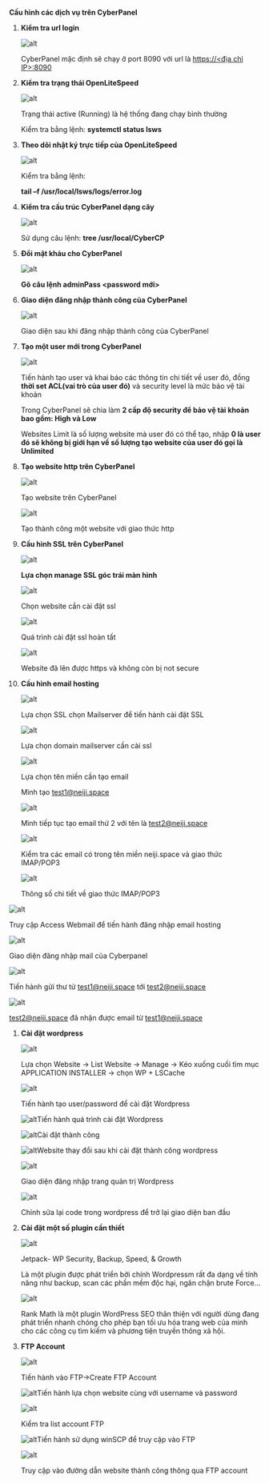 ﻿**Cấu hình các dịch vụ trên CyberPanel**

1. **Kiểm tra url login**

   ![alt](https://github.com/Kun2003/Vietnix/blob/main/Tuần%202/CyberPanel/hinh%20anh/Aspose.Words.29c24d6c-bdbe-4cdb-ad25-6786e8da7486.001.png)

   CyberPanel mặc định sẽ chạy ở port 8090 với url là [https://<địa chỉ IP>:8090](https://14.225.206.83:8090)

1. **Kiểm tra trạng thái OpenLiteSpeed**

   ![alt](https://github.com/Kun2003/Vietnix/blob/main/Tuần%202/CyberPanel/hinh%20anh/Aspose.Words.29c24d6c-bdbe-4cdb-ad25-6786e8da7486.002.png)

   Trạng thái active (Running) là hệ thống đang chạy bình thường

   Kiểm tra bằng lệnh: **systemctl status lsws**





1. **Theo dõi nhật ký trực tiếp của OpenLiteSpeed**

   ![alt](https://github.com/Kun2003/Vietnix/blob/main/Tuần%202/CyberPanel/hinh%20anh/Aspose.Words.29c24d6c-bdbe-4cdb-ad25-6786e8da7486.003.png)

   Kiểm tra bằng lệnh: 

   **tail –f /usr/local/lsws/logs/error.log**

1. **Kiểm tra cấu trúc CyberPanel dạng cây**

   ![alt](https://github.com/Kun2003/Vietnix/blob/main/Tuần%202/CyberPanel/hinh%20anh/Aspose.Words.29c24d6c-bdbe-4cdb-ad25-6786e8da7486.004.png)

   Sử dụng câu lệnh: **tree /usr/local/CyberCP**

1. **Đổi mật khảu cho CyberPanel**

   ![alt](https://github.com/Kun2003/Vietnix/blob/main/Tuần%202/CyberPanel/hinh%20anh/Aspose.Words.29c24d6c-bdbe-4cdb-ad25-6786e8da7486.005.png)

   **Gõ câu lệnh adminPass <password mới>**

1. **Giao diện đăng nhập thành công của CyberPanel**

   ![alt](https://github.com/Kun2003/Vietnix/blob/main/Tuần%202/CyberPanel/hinh%20anh/Aspose.Words.29c24d6c-bdbe-4cdb-ad25-6786e8da7486.006.png)

   Giao diện sau khi đăng nhập thành công của CyberPanel














1. **Tạo một user mới trong CyberPanel**

   ![alt](https://github.com/Kun2003/Vietnix/blob/main/Tuần%202/CyberPanel/hinh%20anh/Aspose.Words.29c24d6c-bdbe-4cdb-ad25-6786e8da7486.007.png)

   Tiến hành tạo user và khai báo các thông tin chi tiết về user đó, đồng **thời set ACL(vai trò của user đó)** và security level là mức bảo vệ tài khoản

   Trong CyberPanel sẽ chia làm **2 cấp độ security để bảo vệ tài khoản bao gồm: High và Low**

   Websites Limit là số lượng website mà user đó có thể tạo, nhập **0 là user đó sẽ không bị giới hạn về số lượng tạo website của user đó gọi là Unlimited**





1. **Tạo website http trên CyberPanel**

   ![alt](https://github.com/Kun2003/Vietnix/blob/main/Tuần%202/CyberPanel/hinh%20anh/Aspose.Words.29c24d6c-bdbe-4cdb-ad25-6786e8da7486.008.png)

   Tạo website trên CyberPanel

   ![alt](https://github.com/Kun2003/Vietnix/blob/main/Tuần%202/CyberPanel/hinh%20anh/Aspose.Words.29c24d6c-bdbe-4cdb-ad25-6786e8da7486.009.png)

   Tạo thành công một website với giao thức http







1. **Cấu hình SSL trên CyberPanel**

   ![alt](https://github.com/Kun2003/Vietnix/blob/main/Tuần%202/CyberPanel/hinh%20anh/Aspose.Words.29c24d6c-bdbe-4cdb-ad25-6786e8da7486.010.png)

   **Lựa chọn manage SSL góc trái màn hình**

   ![alt](https://github.com/Kun2003/Vietnix/blob/main/Tuần%202/CyberPanel/hinh%20anh/Aspose.Words.29c24d6c-bdbe-4cdb-ad25-6786e8da7486.011.png)

   Chọn website cần cài đặt ssl

   ![alt](https://github.com/Kun2003/Vietnix/blob/main/Tuần%202/CyberPanel/hinh%20anh/Aspose.Words.29c24d6c-bdbe-4cdb-ad25-6786e8da7486.012.png)

   Quá trình cài đặt ssl hoàn tất

   ![alt](https://github.com/Kun2003/Vietnix/blob/main/Tuần%202/CyberPanel/hinh%20anh/Aspose.Words.29c24d6c-bdbe-4cdb-ad25-6786e8da7486.013.png)

   Website đã lên được https và không còn bị not secure











1. **Cấu hình email hosting**

   ![alt](https://github.com/Kun2003/Vietnix/blob/main/Tuần%202/CyberPanel/hinh%20anh/Aspose.Words.29c24d6c-bdbe-4cdb-ad25-6786e8da7486.014.png)

   Lựa chọn SSL chọn Mailserver để tiến hành cài đặt SSL

   ![alt](https://github.com/Kun2003/Vietnix/blob/main/Tuần%202/CyberPanel/hinh%20anh/Aspose.Words.29c24d6c-bdbe-4cdb-ad25-6786e8da7486.015.png)

   Lựa chọn domain mailserver cần cài ssl 


   ![alt](https://github.com/Kun2003/Vietnix/blob/main/Tuần%202/CyberPanel/hinh%20anh/Aspose.Words.29c24d6c-bdbe-4cdb-ad25-6786e8da7486.016.png)

   Lựa chọn tên miền cần tạo email

   Mình tạo <test1@neiji.space> 

   ![alt](https://github.com/Kun2003/Vietnix/blob/main/Tuần%202/CyberPanel/hinh%20anh/Aspose.Words.29c24d6c-bdbe-4cdb-ad25-6786e8da7486.017.png)

   Mình tiếp tục tạo email thứ 2 với tên là <test2@neiji.space> 

   ![alt](https://github.com/Kun2003/Vietnix/blob/main/Tuần%202/CyberPanel/hinh%20anh/Aspose.Words.29c24d6c-bdbe-4cdb-ad25-6786e8da7486.018.png)

   Kiểm tra các email có trong tên miền neiji.space và giao thức IMAP/POP3 

   ![alt](https://github.com/Kun2003/Vietnix/blob/main/Tuần%202/CyberPanel/hinh%20anh/Aspose.Words.29c24d6c-bdbe-4cdb-ad25-6786e8da7486.019.png)

   Thông số chi tiết về giao thức IMAP/POP3


![alt](https://github.com/Kun2003/Vietnix/blob/main/Tuần%202/CyberPanel/hinh%20anh/Aspose.Words.29c24d6c-bdbe-4cdb-ad25-6786e8da7486.020.png)

Truy cập Access Webmail để tiến hành đăng nhập email hosting

![alt](https://github.com/Kun2003/Vietnix/blob/main/Tuần%202/CyberPanel/hinh%20anh/Aspose.Words.29c24d6c-bdbe-4cdb-ad25-6786e8da7486.021.png)

Giao diện đăng nhập mail của Cyberpanel

![alt](https://github.com/Kun2003/Vietnix/blob/main/Tuần%202/CyberPanel/hinh%20anh/Aspose.Words.29c24d6c-bdbe-4cdb-ad25-6786e8da7486.022.png)

Tiến hành gửi thư từ <test1@neiji.space> tới <test2@neiji.space> 

![alt](https://github.com/Kun2003/Vietnix/blob/main/Tuần%202/CyberPanel/hinh%20anh/Aspose.Words.29c24d6c-bdbe-4cdb-ad25-6786e8da7486.023.png)

<test2@neiji.space> đã nhận được email từ <test1@neiji.space> 

1. **Cài đặt wordpress** 

   ![alt](https://github.com/Kun2003/Vietnix/blob/main/Tuần%202/CyberPanel/hinh%20anh/Aspose.Words.29c24d6c-bdbe-4cdb-ad25-6786e8da7486.024.png)

   Lựa chọn Website -> List Website -> Manage -> Kéo xuống cuối tìm mục APPLICATION INSTALLER -> chọn WP + LSCache

   ![alt](https://github.com/Kun2003/Vietnix/blob/main/Tuần%202/CyberPanel/hinh%20anh/Aspose.Words.29c24d6c-bdbe-4cdb-ad25-6786e8da7486.025.png)

   Tiến hành tạo user/password để cài đặt Wordpress

   ![alt](https://github.com/Kun2003/Vietnix/blob/main/Tuần%202/CyberPanel/hinh%20anh/Aspose.Words.29c24d6c-bdbe-4cdb-ad25-6786e8da7486.026.png)Tiến hành quá trình cài đặt Wordpress

   ![alt](https://github.com/Kun2003/Vietnix/blob/main/Tuần%202/CyberPanel/hinh%20anh/Aspose.Words.29c24d6c-bdbe-4cdb-ad25-6786e8da7486.027.png)Cài đặt thành công

   ![alt](https://github.com/Kun2003/Vietnix/blob/main/Tuần%202/CyberPanel/hinh%20anh/Aspose.Words.29c24d6c-bdbe-4cdb-ad25-6786e8da7486.028.png)Website thay đổi sau khi cài đặt thành công wordpress

   ![alt](https://github.com/Kun2003/Vietnix/blob/main/Tuần%202/CyberPanel/hinh%20anh/Aspose.Words.29c24d6c-bdbe-4cdb-ad25-6786e8da7486.029.png)

   Giao diện đăng nhập trang quản trị Wordpress

   ![alt](https://github.com/Kun2003/Vietnix/blob/main/Tuần%202/CyberPanel/hinh%20anh/Aspose.Words.29c24d6c-bdbe-4cdb-ad25-6786e8da7486.030.png)

   Chỉnh sửa lại code trong wordpress để trở lại giao diện ban đầu

1. **Cài đặt một số plugin cần thiết**

   ![alt](https://github.com/Kun2003/Vietnix/blob/main/Tuần%202/CyberPanel/hinh%20anh/Aspose.Words.29c24d6c-bdbe-4cdb-ad25-6786e8da7486.031.png)

   Jetpack- WP Security, Backup, Speed, & Growth

   Là một plugin được phát triển bởi chính Wordpressm rất đa dạng về tính năng như backup, scan các phần mềm độc hại, ngăn chặn brute Force…

   ![alt](https://github.com/Kun2003/Vietnix/blob/main/Tuần%202/CyberPanel/hinh%20anh/Aspose.Words.29c24d6c-bdbe-4cdb-ad25-6786e8da7486.032.png)

   Rank Math là một plugin WordPress SEO thân thiện với người dùng đang phát triển nhanh chóng cho phép bạn tối ưu hóa trang web của mình cho các công cụ tìm kiếm và phương tiện truyền thông xã hội.

1. **FTP Account**

   ![alt](https://github.com/Kun2003/Vietnix/blob/main/Tuần%202/CyberPanel/hinh%20anh/Aspose.Words.29c24d6c-bdbe-4cdb-ad25-6786e8da7486.033.png)

   Tiến hành vào FTP->Create FTP Account

   ![alt](https://github.com/Kun2003/Vietnix/blob/main/Tuần%202/CyberPanel/hinh%20anh/Aspose.Words.29c24d6c-bdbe-4cdb-ad25-6786e8da7486.034.png)Tiến hành lựa chọn website cùng với username và password

   ![alt](Aspose.Words.29c24d6c-bdbe-4cdb-ad25-6786e8da7486.035.png)

   Kiểm tra list account FTP

   ![alt](https://github.com/Kun2003/Vietnix/blob/main/Tuần%202/CyberPanel/hinh%20anh/Aspose.Words.29c24d6c-bdbe-4cdb-ad25-6786e8da7486.036.png)Tiến hành sử dụng winSCP để truy cập vào FTP

   ![alt](https://github.com/Kun2003/Vietnix/blob/main/Tuần%202/CyberPanel/hinh%20anh/Aspose.Words.29c24d6c-bdbe-4cdb-ad25-6786e8da7486.037.png)

   Truy cập vào đường dẫn website thành công thông qua FTP account
